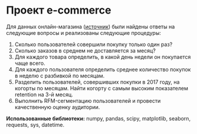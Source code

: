 # Проект e-commerce
Для данных онлайн-магазина ([источник](https://karpov.courses/analytics)) были найдены ответы на следующие вопросы и реализованы следующие процедуры:
1. Сколько пользователей совершили покупку только один раз?
3. Сколько заказов в среднем не доставляется за месяц?
4. Для каждого товара определить, в какой день недели он покупается чаще всего.
5. Для каждого пользователя определить среднее количество покупок в неделю с разбивкой по месяцам.
6. Разделить пользователей, совершивших покупки в 2017 году, на когорты по месяцам. Найти когорту с самым высоким показателем retention на 3-й месяц.
7. Выполнить RFM-сегментацию пользователей и провести качественную оценку аудитории.

**Использованные библиотеки:** numpy, pandas, scipy, matplotlib, seaborn, requests, sys, datetime.
